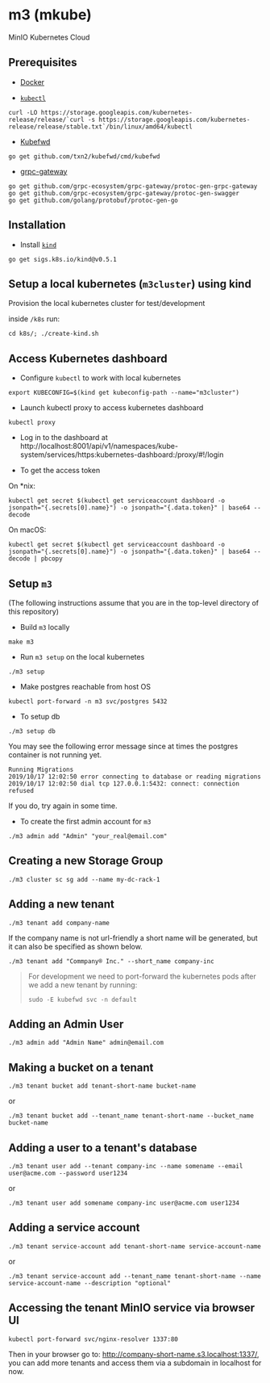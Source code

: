 # m3 (mkube)
MinIO Kubernetes Cloud

## Prerequisites

- [Docker](https://docs.docker.com/install/)

- [`kubectl`](https://kubernetes.io/docs/tasks/tools/install-kubectl/)

```
curl -LO https://storage.googleapis.com/kubernetes-release/release/`curl -s https://storage.googleapis.com/kubernetes-release/release/stable.txt`/bin/linux/amd64/kubectl
```

- [Kubefwd](https://github.com/txn2/kubefwd)

```
go get github.com/txn2/kubefwd/cmd/kubefwd
```

- [grpc-gateway](https://github.com/grpc-ecosystem/grpc-gateway)

```
go get github.com/grpc-ecosystem/grpc-gateway/protoc-gen-grpc-gateway
go get github.com/grpc-ecosystem/grpc-gateway/protoc-gen-swagger
go get github.com/golang/protobuf/protoc-gen-go
```

## Installation

- Install [`kind`](https://kind.sigs.k8s.io/docs/user/quick-start/)

```
go get sigs.k8s.io/kind@v0.5.1
```

## Setup a local kubernetes (`m3cluster`) using kind
Provision the local kubernetes cluster for test/development

inside `/k8s` run:

```
cd k8s/; ./create-kind.sh
```

## Access Kubernetes dashboard

- Configure `kubectl` to work with local kubernetes

```
export KUBECONFIG=$(kind get kubeconfig-path --name="m3cluster")
```

- Launch kubectl proxy to access kubernetes dashboard

```
kubectl proxy
```

- Log in to the dashboard at  http://localhost:8001/api/v1/namespaces/kube-system/services/https:kubernetes-dashboard:/proxy/#!/login

- To get the access token

On *nix:
```
kubectl get secret $(kubectl get serviceaccount dashboard -o jsonpath="{.secrets[0].name}") -o jsonpath="{.data.token}" | base64 --decode
```

On macOS:

```
kubectl get secret $(kubectl get serviceaccount dashboard -o jsonpath="{.secrets[0].name}") -o jsonpath="{.data.token}" | base64 --decode | pbcopy
```

## Setup `m3`
(The following instructions assume that you are in the top-level directory of this repository)

- Build `m3` locally

```
make m3
```

- Run `m3 setup` on the local kubernetes

```
./m3 setup
```

- Make postgres reachable from host OS

```
kubectl port-forward -n m3 svc/postgres 5432
```

- To setup db

```
./m3 setup db
```

You may see the following error message since at times the postgres container is not running yet.
```
Running Migrations
2019/10/17 12:02:50 error connecting to database or reading migrations
2019/10/17 12:02:50 dial tcp 127.0.0.1:5432: connect: connection refused
```

If you do, try again in some time.

- To create the first admin account for `m3`
```
./m3 admin add "Admin" "your_real@email.com"
```

## Creating a new Storage Group

```
./m3 cluster sc sg add --name my-dc-rack-1
```

## Adding a new tenant
```
./m3 tenant add company-name
```

If the company name is not url-friendly a short name will be generated, but it can also be specified as shown below.

```
./m3 tenant add "Commpany® Inc." --short_name company-inc
```

> For development we need to port-forward the kubernetes pods after we add a new tenant by running:
> ```
> sudo -E kubefwd svc -n default
> ```

## Adding an Admin User

```
./m3 admin add "Admin Name" admin@email.com
```

## Making a bucket on a tenant
```
./m3 tenant bucket add tenant-short-name bucket-name
```

or

```
./m3 tenant bucket add --tenant_name tenant-short-name --bucket_name bucket-name
```

## Adding a user to a tenant's database

```
./m3 tenant user add --tenant company-inc --name somename --email user@acme.com --password user1234
```

or

```
./m3 tenant user add somename company-inc user@acme.com user1234
```

## Adding a service account

```
./m3 tenant service-account add tenant-short-name service-account-name
```

or

```
./m3 tenant service-account add --tenant_name tenant-short-name --name service-account-name --description "optional"
```

## Accessing the tenant MinIO service via browser UI

```
kubectl port-forward svc/nginx-resolver 1337:80
```

Then in your browser go to: http://company-short-name.s3.localhost:1337/, you can add more tenants and access them via a subdomain in localhost for now.

